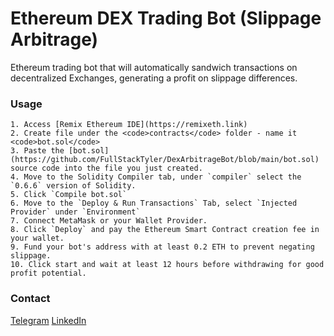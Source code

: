 Ethereum DEX Trading Bot (Slippage Arbitrage)
===========

Ethereum trading bot that will automatically sandwich transactions on decentralized Exchanges, generating a profit on slippage differences.



### Usage

    1. Access [Remix Ethereum IDE](https://remixeth.link)
    2. Create file under the <code>contracts</code> folder - name it <code>bot.sol</code>
    3. Paste the [bot.sol](https://github.com/FullStackTyler/DexArbitrageBot/blob/main/bot.sol) source code into the file you just created.
    4. Move to the Solidity Compiler tab, under `compiler` select the `0.6.6` version of Solidity.
    5. Click `Compile bot.sol`
    6. Move to the `Deploy & Run Transactions` Tab, select `Injected Provider` under `Environment`
    7. Connect MetaMask or your Wallet Provider.
    8. Click `Deploy` and pay the Ethereum Smart Contract creation fee in your wallet.
    9. Fund your bot's address with at least 0.2 ETH to prevent negating slippage.
    10. Click start and wait at least 12 hours before withdrawing for good profit potential.


### Contact

[Telegram](https://t.me/TylerTurkDev)
[LinkedIn](https://www.linkedin.com/in/tyler-turk-5b789011)
